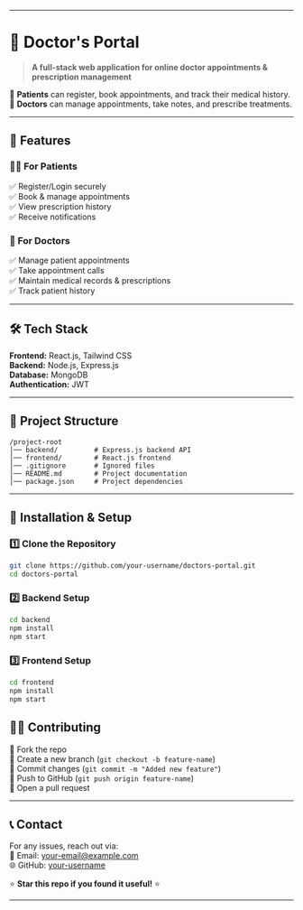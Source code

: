 
---

# 🏥 Doctor's Portal  

> **A full-stack web application for online doctor appointments & prescription management**  

🔹 **Patients** can register, book appointments, and track their medical history.  
🔹 **Doctors** can manage appointments, take notes, and prescribe treatments.  

---

## 🚀 Features  

### 👩‍⚕️ For Patients  
✅ Register/Login securely  
✅ Book & manage appointments  
✅ View prescription history  
✅ Receive notifications  

### 🏥 For Doctors  
✅ Manage patient appointments  
✅ Take appointment calls  
✅ Maintain medical records & prescriptions  
✅ Track patient history  

---

## 🛠️ Tech Stack  

**Frontend:** React.js, Tailwind CSS  
**Backend:** Node.js, Express.js  
**Database:** MongoDB  
**Authentication:** JWT  

---

## 📂 Project Structure  

```
/project-root
│── backend/         # Express.js backend API
│── frontend/        # React.js frontend
│── .gitignore       # Ignored files
│── README.md        # Project documentation
│── package.json     # Project dependencies
```

---

## 🚀 Installation & Setup  

### 1️⃣ Clone the Repository  
```sh
git clone https://github.com/your-username/doctors-portal.git
cd doctors-portal
```

### 2️⃣ Backend Setup  
```sh
cd backend
npm install
npm start
```

### 3️⃣ Frontend Setup  
```sh
cd frontend
npm install
npm start
```



## 👨‍💻 Contributing  

🔹 Fork the repo  
🔹 Create a new branch (`git checkout -b feature-name`)  
🔹 Commit changes (`git commit -m "Added new feature"`)  
🔹 Push to GitHub (`git push origin feature-name`)  
🔹 Open a pull request  

---

## 📞 Contact  

For any issues, reach out via:  
📧 Email: your-email@example.com  
🌐 GitHub: [your-username](https://github.com/TiTANWASTAKEN)  

⭐ **Star this repo if you found it useful!** ⭐  

---
